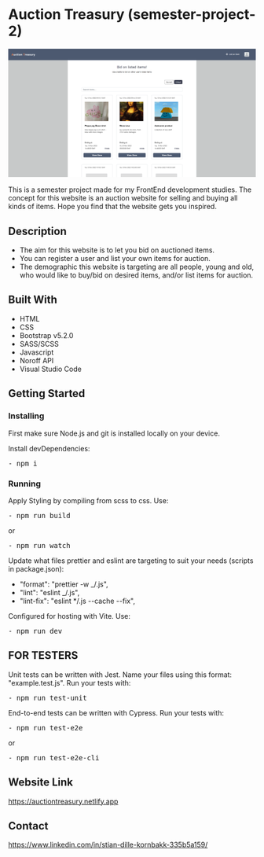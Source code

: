 # Auction Treasury (semester-project-2)

![Image of the Auction Treasury website](assets/readme/auctiontreasury.png)

This is a semester project made for my FrontEnd development studies. The concept for this website is an auction website for selling and buying all kinds of items. Hope you find that the website gets you inspired.

## Description

- The aim for this website is to let you bid on auctioned items.
- You can register a user and list your own items for auction.
- The demographic this website is targeting are all people, young and old, who would like to buy/bid on desired items, and/or list items for auction.

## Built With

- HTML
- CSS
- Bootstrap v5.2.0
- SASS/SCSS
- Javascript
- Noroff API
- Visual Studio Code

## Getting Started

### Installing

First make sure Node.js and git is installed locally on your device.

Install devDependencies:

<pre>
- npm i
</pre>

### Running

Apply Styling by compiling from scss to css. Use:

<pre>
- npm run build
</pre>

or

<pre>
- npm run watch
</pre>

Update what files prettier and eslint are targeting to suit your needs (scripts in package.json):

- "format": "prettier -w \_/.js",
- "lint": "eslint \_/.js",
- "lint-fix": "eslint \*/.js --cache --fix",

Configured for hosting with Vite. Use:

<pre>
- npm run dev
</pre>

## FOR TESTERS

Unit tests can be written with Jest. Name your files using this format: "example.test.js".
Run your tests with:

<pre>
- npm run test-unit
</pre>

End-to-end tests can be written with Cypress. Run your tests with:

<pre>
- npm run test-e2e
</pre>

or

<pre>
- npm run test-e2e-cli
</pre>

## Website Link

https://auctiontreasury.netlify.app

## Contact

https://www.linkedin.com/in/stian-dille-kornbakk-335b5a159/
